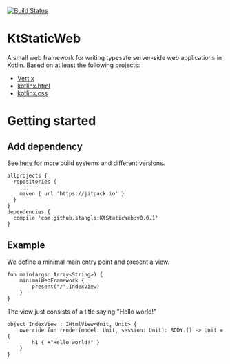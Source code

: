 [![Build Status](https://travis-ci.org/stangls/KtStaticWeb.svg?branch=master)](https://travis-ci.org/stangls/KtStaticWeb)

# KtStaticWeb

A small web framework for writing typesafe server-side web applications in Kotlin.
Based on at least the following projects:
* [Vert.x](vertx.io)
* [kotlinx.html](https://github.com/Kotlin/kotlinx.html)
* [kotlinx.css](https://github.com/kotlinx/kotlinx.css)

# Getting started

## Add dependency
See [here](https://jitpack.io/#stangls/KtStaticWeb/v0.0.1) for more build systems and different versions.
```
allprojects {
  repositories {
    ...
    maven { url 'https://jitpack.io' }
  }
}
dependencies {
  compile 'com.github.stangls:KtStaticWeb:v0.0.1'
}
```

## Example

We define a minimal main entry point and present a view.

```
fun main(args: Array<String>) {
    minimalWebFramework {
        present("/",IndexView)
    }
}
```

The view just consists of a title saying "Hello world!"

```
object IndexView : IHtmlView<Unit, Unit> {
    override fun render(model: Unit, session: Unit): BODY.() -> Unit = {
        h1 { +"Hello world!" }
    }
}
```
